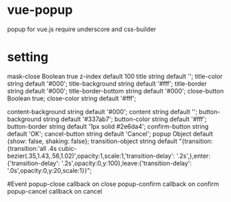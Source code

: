 # vue-popup
popup for vue.js
require underscore and css-builder

# setting
mask-close Boolean true
z-index default 100
title string default '';
title-color string default '#000';
title-background string default '#fff';
title-border string default '#000';
title-border-bottom string default '#000';
close-button Boolean true;
close-color string default '#fff';

content-background string default '#000';
content string default '';
button-background string default '#337ab7';
button-color string default '#fff';
button-border string default '1px solid #2e6da4';
confirm-button string default 'OK';
cancel-button string default 'Cancel';
popup Object default  {show: false, shaking: false};
transition-object string default "{transition:{transition:'all .4s cubic-bezier(.35,1.43,.56,1.02)',opacity:1,scale:1,'transition-delay': '.2s',},enter:{'transition-delay': '.2s',opacity:0,y:100},leave:{'transition-delay': '.0s',opacity:0,y:20,scale:1}}";


#Event
popup-close callback on close
popup-confirm callback on confirm
popup-cancel callback on cancel